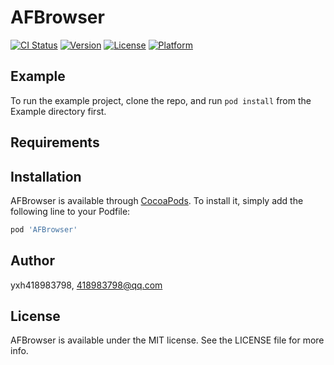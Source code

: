 # AFBrowser

[![CI Status](https://img.shields.io/travis/yxh418983798/AFBrowser.svg?style=flat)](https://travis-ci.org/yxh418983798/AFBrowser)
[![Version](https://img.shields.io/cocoapods/v/AFBrowser.svg?style=flat)](https://cocoapods.org/pods/AFBrowser)
[![License](https://img.shields.io/cocoapods/l/AFBrowser.svg?style=flat)](https://cocoapods.org/pods/AFBrowser)
[![Platform](https://img.shields.io/cocoapods/p/AFBrowser.svg?style=flat)](https://cocoapods.org/pods/AFBrowser)

## Example

To run the example project, clone the repo, and run `pod install` from the Example directory first.

## Requirements

## Installation

AFBrowser is available through [CocoaPods](https://cocoapods.org). To install
it, simply add the following line to your Podfile:

```ruby
pod 'AFBrowser'
```

## Author

yxh418983798, 418983798@qq.com

## License

AFBrowser is available under the MIT license. See the LICENSE file for more info.
